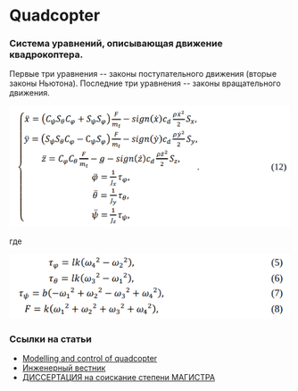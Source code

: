 # Quadcopter

### Система уравнений, описывающая движение квадрокоптера.
Первые три уравнения -- законы поступательного движения (вторые законы Ньютона).
Последние три уравнения -- законы вращательного движения.

![System of equations of movement](res/12.png)

где

![Equations (5)-(8)](res/5-8.png)

### Ссылки на статьи
* [Modelling and control of quadcopter](http://sal.aalto.fi/publications/pdf-files/eluu11_public.pdf)
* [Инженерный вестник](res/Gurianov.pdf)
* [ДИССЕРТАЦИЯ на соискание степени МАГИСТРА](http://elib.spbstu.ru/dl/2/v17-5857.pdf/download/v17-5857.pdf)
